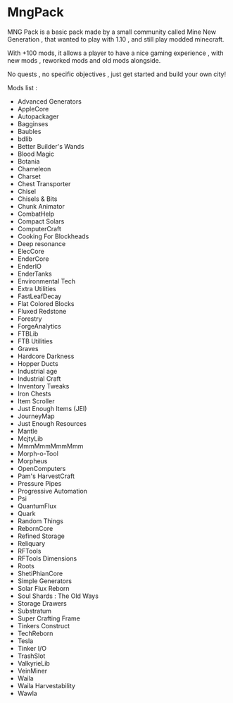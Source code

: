# MngPack
MNG Pack is a basic pack made by a small community called Mine New Generation , that wanted to play with 1.10 , and still play modded minecraft.

With +100 mods, it allows a player to have a nice gaming experience , with new mods , reworked mods and old mods alongside.

No quests , no specific objectives , just get started and build your own city!

 

Mods list :
-  Advanced Generators
-  AppleCore
-  Autopackager
-  Bagginses
-  Baubles
-  bdlib
-  Better Builder's Wands
-  Blood Magic
-  Botania
-  Chameleon
-  Charset
-  Chest Transporter
-  Chisel
-  Chisels & Bits
-  Chunk Animator
-  CombatHelp
-  Compact Solars
-  ComputerCraft
-  Cooking For Blockheads
-  Deep resonance
-  ElecCore
-  EnderCore
-  EnderIO
-  EnderTanks
-  Environmental Tech
-  Extra Utilities
-  FastLeafDecay
-  Flat Colored Blocks
-  Fluxed Redstone
-  Forestry
-  ForgeAnalytics
-  FTBLib
-  FTB Utilities
-  Graves
-  Hardcore Darkness
-  Hopper Ducts
-  Industrial age
-  Industrial Craft
-  Inventory Tweaks
-  Iron Chests
-  Item Scroller
-  Just Enough Items (JEI)
-  JourneyMap
-  Just Enough Resources
-  Mantle
-  McjtyLib
-  MmmMmmMmmMmm
-  Morph-o-Tool
-  Morpheus
-  OpenComputers
-  Pam's HarvestCraft
-  Pressure Pipes
-  Progressive Automation
-  Psi
-  QuantumFlux
-  Quark
-  Random Things
-  RebornCore
-  Refined Storage
-  Reliquary
-  RFTools
-  RFTools Dimensions
-  Roots
-  ShetiPhianCore
-  Simple Generators
-  Solar Flux Reborn
-  Soul Shards : The Old Ways
-  Storage Drawers
-  Substratum
-  Super Crafting Frame
-  Tinkers Construct
-  TechReborn
-  Tesla
-  Tinker I/O
-  TrashSlot
-  ValkyrieLib
-  VeinMiner
-  Waila
-  Waila Harvestability
-  Wawla

 

 

 
